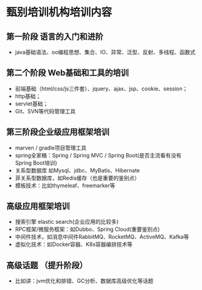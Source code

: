 # 甄别培训机构培训内容
## 第一阶段 语言的入门和进阶
- java基础语法、oo编程思想、集合、IO、异常、泛型、反射、多线程、函数式

## 第二个阶段 Web基础和工具的培训
- 前端基础（html/css/js三件套）、jquery、ajax、jsp、cookie、session；
- http基础；
- servlet基础；
- Git、SVN等代码管理工具

## 第三阶段企业级应用框架培训
- marven / gradle项目管理工具
- spring全家桶：Spring / Spring MVC / Spring Boot(是否主流看有没有Spring Boot培训)
- 关系型数据库 如Mysql、jdbc、MyBatis、Hibernate
- 菲关系型数据库，如Redis缓存（也是重要的鉴别点）
- 模板技术：比如thymeleaf、freemarker等

## 高级应用框架培训
- 搜索引擎 elastic search(企业应用的比较多)
- RPC框架/微服务框架：如Dubbo、Spring Cloud(重要鉴别点)
- 中间件技术，如消息中间件RabbitMQ、RocketMQ、ActiveMQ、Kafka等
- 虚拟化技术：如Docker容器、K8s容器编排技术等

## 高级话题 （提升阶段）
- 比如讲：jvm优化和排错、GC分析、数据库高级优化等话题



